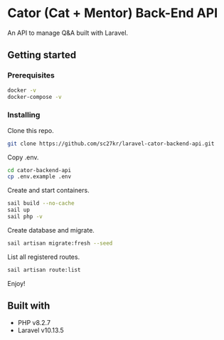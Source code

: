 # Cator (Cat + Mentor) Back-End API

An API to manage Q&A built with Laravel.

## Getting started

### Prerequisites
```bash
docker -v
docker-compose -v
```

### Installing

Clone this repo.

```bash
git clone https://github.com/sc27kr/laravel-cator-backend-api.git
```

Copy .env.

```bash
cd cator-backend-api
cp .env.example .env
```

Create and start containers.

```bash
sail build --no-cache
sail up
sail php -v
```

Create database and migrate.

```bash
sail artisan migrate:fresh --seed
```

List all registered routes.

```bash
sail artisan route:list
```

Enjoy!

## Built with

* PHP v8.2.7
* Laravel v10.13.5

